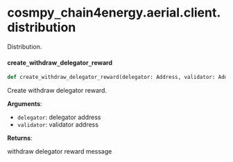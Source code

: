 <a id="cosmpy_lumnetwork.aerial.client.distribution"></a>

# cosmpy`_`chain4energy.aerial.client.distribution

Distribution.

<a id="cosmpy_lumnetwork.aerial.client.distribution.create_withdraw_delegator_reward"></a>

#### create`_`withdraw`_`delegator`_`reward

```python
def create_withdraw_delegator_reward(delegator: Address, validator: Address)
```

Create withdraw delegator reward.

**Arguments**:

- `delegator`: delegator address
- `validator`: validator address

**Returns**:

withdraw delegator reward message

